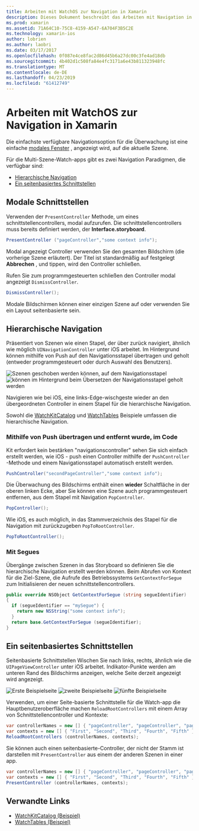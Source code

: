 ```yaml
---
title: Arbeiten mit WatchOS zur Navigation in Xamarin
description: Dieses Dokument beschreibt das Arbeiten mit Navigation in einer WatchOS-Anwendung. Es wird erläutert, modale Schnittstellen, hierarchische Navigation und seitenbasierte Schnittstellen.
ms.prod: xamarin
ms.assetid: 71A64C10-75C8-4159-A547-6A704F3B5C2E
ms.technology: xamarin-ios
author: lobrien
ms.author: laobri
ms.date: 03/17/2017
ms.openlocfilehash: 0f087e4ce8fac2d86d45b6a27dc00c3fe4ad18db
ms.sourcegitcommit: 4b402d1c508fa84e4fc3171a6e43b811323948fc
ms.translationtype: MT
ms.contentlocale: de-DE
ms.lasthandoff: 04/23/2019
ms.locfileid: "61412749"
---
```

# <a name="working-with-watchos-navigation-in-xamarin"></a>Arbeiten mit WatchOS zur Navigation in Xamarin

Die einfachste verfügbare Navigationsoption für die Überwachung ist eine einfache [modales Fenster](#modal) , angezeigt wird, auf die aktuelle Szene.

Für die Multi-Szene-Watch-apps gibt es zwei Navigation Paradigmen, die verfügbar sind:

- [Hierarchische Navigation](#Hierarchical_Navigation)
- [Ein seitenbasiertes Schnittstellen](#Page-Based_Interfaces)

<a name="modal"/>

## <a name="modal-interfaces"></a>Modale Schnittstellen

Verwenden der `PresentController` Methode, um eines schnittstellencontrollers, modal aufzurufen. Die schnittstellencontrollers muss bereits definiert werden, der **Interface.storyboard**.

```csharp
PresentController ("pageController","some context info");
```

Modal angezeigt Controller verwenden Sie den gesamten Bildschirm (die vorherige Szene erläutert). Der Titel ist standardmäßig auf festgelegt **Abbrechen** , und tippen, wird den Controller schließen.

Rufen Sie zum programmgesteuerten schließen den Controller modal angezeigt `DismissController`.

```csharp
DismissController();
```

Modale Bildschirmen können einer einzigen Szene auf oder verwenden Sie ein Layout seitenbasierte sein.

<a name="Hierarchical_Navigation"/>

## <a name="hierarchical-navigation"></a>Hierarchische Navigation

Präsentiert von Szenen wie einen Stapel, der über zurück navigiert, ähnlich wie möglich `UINavigationController` unter iOS arbeitet. Im Hintergrund können mithilfe von Push auf den Navigationsstapel übertragen und geholt (entweder programmgesteuert oder durch Auswahl des Benutzers).

![](navigation-images/hierarchy-1.png "Szenen geschoben werden können, auf dem Navigationsstapel") ![](navigation-images/hierarchy-2.png "können im Hintergrund beim Übersetzen der Navigationsstapel geholt werden")

Navigieren wie bei iOS, eine links-Edge-wischgeste wieder an den übergeordneten Controller in einem Stapel für die hierarchische Navigation.

Sowohl die [WatchKitCatalog](https://developer.xamarin.com/samples/WatchKitCatalog) und [WatchTables](https://developer.xamarin.com/samples/WatchTables) Beispiele umfassen die hierarchische Navigation.

### <a name="pushing-and-popping-in-code"></a>Mithilfe von Push übertragen und entfernt wurde, im Code

Kit erfordert kein bestärken "navigationscontroller" sehen Sie sich einfach erstellt werden, wie iOS - push einen Controller mithilfe der `PushController` -Methode und einem Navigationsstapel automatisch erstellt werden.

```csharp
PushController("secondPageController","some context info");
```

Die Überwachung des Bildschirms enthält einen **wieder** Schaltfläche in der oberen linken Ecke, aber Sie können eine Szene auch programmgesteuert entfernen, aus dem Stapel mit Navigation `PopController`.

```csharp
PopController();
```

Wie iOS, es auch möglich, in das Stammverzeichnis des Stapel für die Navigation mit zurückzugeben `PopToRootController`.

```csharp
PopToRootController();
```

### <a name="using-segues"></a>Mit Segues

Übergänge zwischen Szenen in das Storyboard so definieren Sie die hierarchische Navigation erstellt werden können. Beim Abrufen von Kontext für die Ziel-Szene, die Aufrufe des Betriebssystems `GetContextForSegue` zum Initialisieren der neuen schnittstellencontrollers.

```csharp
public override NSObject GetContextForSegue (string segueIdentifier)
{
  if (segueIdentifier == "mySegue") {
    return new NSString("some context info");
  }
  return base.GetContextForSegue (segueIdentifier);
}
```
<a name="Page-Based_Interfaces"/>

## <a name="page-based-interfaces"></a>Ein seitenbasiertes Schnittstellen

Seitenbasierte Schnittstellen Wischen Sie nach links, rechts, ähnlich wie die `UIPageViewController` unter iOS arbeitet. Indikator-Punkte werden am unteren Rand des Bildschirms anzeigen, welche Seite derzeit angezeigt wird angezeigt.

![](navigation-images/paged-1.png "Erste Beispielseite") ![](navigation-images/paged-2.png "zweite Beispielseite") ![](navigation-images/paged-5.png "fünfte Beispielseite")


Verwenden, um einer Seite-basierte Schnittstelle für die Watch-app die Hauptbenutzeroberfläche machen `ReloadRootControllers` mit einem Array von Schnittstellencontroller und Kontexte:

```csharp
var controllerNames = new [] { "pageController", "pageController", "pageController", "pageController", "pageController" };
var contexts = new [] { "First", "Second", "Third", "Fourth", "Fifth" };
ReloadRootControllers (controllerNames, contexts);
```

Sie können auch einen seitenbasierte-Controller, der nicht der Stamm ist darstellen mit `PresentController` aus einem der anderen Szenen in einer app.

```csharp
var controllerNames = new [] { "pageController", "pageController", "pageController", "pageController", "pageController" };
var contexts = new [] { "First", "Second", "Third", "Fourth", "Fifth" };
PresentController (controllerNames, contexts);
```



## <a name="related-links"></a>Verwandte Links

- [WatchKitCatalog (Beispiel)](https://developer.xamarin.com/samples/monotouch/watchOS/WatchKitCatalog/)
- [WatchTables (Beispiel)](https://developer.xamarin.com//samples/monotouch/watchOS/WatchTables/)
